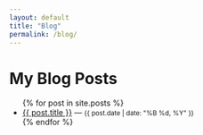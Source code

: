 ```yaml
---
layout: default
title: "Blog"
permalink: /blog/
---
```


<h1>My Blog Posts</h1>

<ul>
  {% for post in site.posts %}
    <li>
      <a href="{{ post.url }}">{{ post.title }}</a> — <small>{{ post.date | date: "%B %d, %Y" }}</small>
    </li>
  {% endfor %}
</ul> 